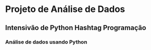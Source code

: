 # Projeto de Análise de Dados

## Intensivão de Python Hashtag Programação
### Análise de dados usando Python

